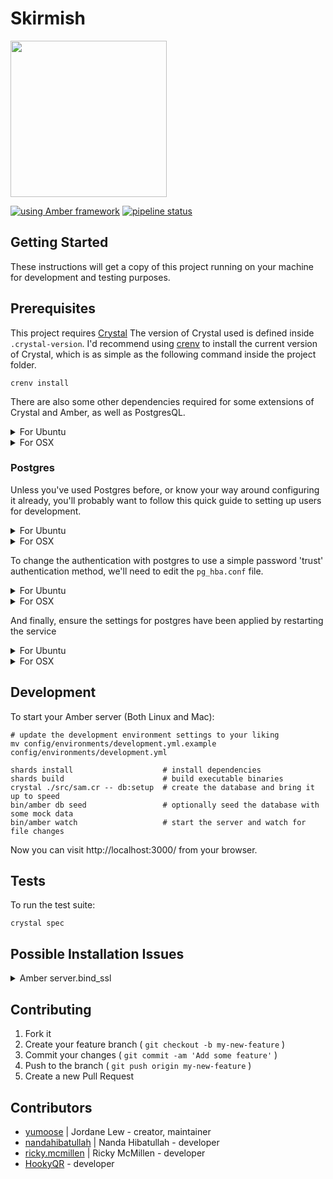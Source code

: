 # Skirmish

<img src="https://gitlab.com/yumoose/skirmish/raw/master/public/dist/images/logo-dark.svg" width="250" height="250">

[![using Amber framework](https://img.shields.io/badge/using-amber_framework-orange.svg)](https://amberframework.org)
[![pipeline status](https://gitlab.com/yumoose/skirmish/badges/master/pipeline.svg)](https://gitlab.com/yumoose/skirmish/commits/master)

## Getting Started

These instructions will get a copy of this project running on your machine for development and testing purposes.

## Prerequisites

This project requires [Crystal](https://crystal-lang.org/)
The version of Crystal used is defined inside `.crystal-version`.
I'd recommend using [crenv](https://github.com/pine/crenv) to install the current version of Crystal, which is as simple as the following command inside the project folder.

```shell
crenv install
```

There are also some other dependencies required for some extensions of Crystal and Amber, as well as PostgresQL.

<details><summary>For Ubuntu</summary>

```shell
sudo apt install -y postgresql libssl-dev libxml2-dev libyaml-dev libgmp-dev libreadline-dev libevent-dev libsqlite3-dev
```
</details>

<details><summary>For OSX</summary>

```shell
brew tap amberframework/amber
brew install amber
brew install postgresql
```
</details>

### Postgres
Unless you've used Postgres before, or know your way around configuring it already, you'll probably want to follow this quick guide to setting up users for development.

<details><summary>For Ubuntu</summary>

```shell
# start a session as the postgres user
sudo su - postgres;

# create a user named postgres if it doesn't already exist
create user postgres;

# then grant it super user access
alter user postgres with superuser;

# optionally create a user to login to postgres yourself
create user <username> --pwprompt;

# exit the session as postgres
exit
```
</details>

<details><summary>For OSX</summary>

```shell
# start a session as the postgres user
psql postgres

# create a user named postgres if it doesn't already exist
create user postgres;

# then grant it super user access
alter user postgres with superuser;

# exit the session as postgres
exit
```
</details>

To change the authentication with postgres to use a simple password 'trust' authentication method, we'll need to edit the `pg_hba.conf` file.

<details><summary>For Ubuntu</summary>

```shell
sudo vim /etc/postgresql/9.5/main/pg_hba.conf
```
</details>

<details><summary>For OSX</summary>

```shell
vim /usr/local/var/postgres/pg_hba.conf
```
Replace `md5` with `trust` on the lines for local connections
```shell
# IPv4 local connections:
host    all             all             127.0.0.1/32            trust
# IPv6 local connections:
host    all             all             ::1/128                 trust
```
</details>

And finally, ensure the settings for postgres have been applied by restarting the service

<details><summary>For Ubuntu</summary>

```shell
sudo service postgresql restart
```
</details>

<details><summary>For OSX</summary>

```shell
brew services restart postgresql
```
</details>

## Development

To start your Amber server (Both Linux and Mac):

```shell
# update the development environment settings to your liking
mv config/environments/development.yml.example config/environments/development.yml

shards install                    # install dependencies
shards build                      # build executable binaries
crystal ./src/sam.cr -- db:setup  # create the database and bring it up to speed
bin/amber db seed                 # optionally seed the database with some mock data
bin/amber watch                   # start the server and watch for file changes
```

Now you can visit http://localhost:3000/ from your browser.

## Tests

To run the test suite:

```shell
crystal spec
```

## Possible Installation Issues
<details><summary>Amber server.bind_ssl</summary>

Some setups are hitting undefined `bind_ssl` method errors within Amber itself. The good news is that we don't actually need it.

```crystal
Error in src/skirmish.cr:3: instantiating 'Amber::Server:Class#start()'

Amber::Server.start
              ^~~~~

in lib/amber/src/amber/server/server.cr:17: instantiating 'Amber::Server#run()'

      instance.run
               ^~~

in lib/amber/src/amber/server/server.cr:50: instantiating 'start()'

        start
        ^~~~~

in lib/amber/src/amber/server/server.cr:62: undefined method 'bind_ssl' for HTTP::Server

        server.bind_ssl Amber.settings.host, Amber.settings.port, ssl_config, settings.port_reuse
               ^~~~~~~~

Rerun with --error-trace to show a complete error trace.
```

### Resolution
Open the breaking file `/skirmish/lib/amber/src/amber/server/server.cr`

And comment out lines 60-63 and 65

```crystal
#  if ssl_enabled?
#    ssl_config = Amber::SSL.new(settings.ssl_key_file.not_nil!, settings.ssl_cert_file.not_nil!).generate_tls
#    server.bind_ssl Amber.settings.host, Amber.settings.port, ssl_config, settings.port_reuse
#  else
    server.bind_tcp Amber.settings.host, Amber.settings.port, settings.port_reuse
#  end
```
</details>


## Contributing

1. Fork it
2. Create your feature branch ( `git checkout -b my-new-feature` )
3. Commit your changes ( `git commit -am 'Add some feature'` )
4. Push to the branch ( `git push origin my-new-feature` )
5. Create a new Pull Request

## Contributors

- [yumoose](https://gitlab.com/yumoose) | Jordane Lew - creator, maintainer
- [nandahibatullah](https://gitlab.com/nandahibatullah) | Nanda Hibatullah - developer
- [ricky.mcmillen](https://gitlab.com/ricky.mcmillen) | Ricky McMillen - developer
- [HookyQR](https://github.com/HookyQR) - developer
